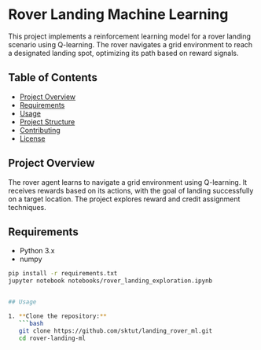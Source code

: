# Rover Landing Machine Learning

This project implements a reinforcement learning model for a rover landing scenario using Q-learning. The rover navigates a grid environment to reach a designated landing spot, optimizing its path based on reward signals.

## Table of Contents

- [Project Overview](#project-overview)
- [Requirements](#requirements)
- [Usage](#usage)
- [Project Structure](#project-structure)
- [Contributing](#contributing)
- [License](#license)

## Project Overview

The rover agent learns to navigate a grid environment using Q-learning. It receives rewards based on its actions, with the goal of landing successfully on a target location. The project explores reward and credit assignment techniques.

## Requirements

- Python 3.x
- numpy

```bash
pip install -r requirements.txt
jupyter notebook notebooks/rover_landing_exploration.ipynb


## Usage

1. **Clone the repository:**
   ```bash
   git clone https://github.com/sktut/landing_rover_ml.git
   cd rover-landing-ml

